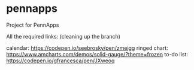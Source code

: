 # pennapps
Project for PennApps

All the required links: (cleaning up the branch)

calendar: https://codepen.io/seebrosky/pen/zmejgg
ringed chart: https://www.amcharts.com/demos/solid-gauge/?theme=frozen
to-do list: https://codepen.io/gfrancesca/pen/JXweoq
